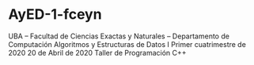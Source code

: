# AyED-1-fceyn
UBA – Facultad de Ciencias Exactas y Naturales – Departamento de Computación Algoritmos y Estructuras de Datos I Primer cuatrimestre de 2020 20 de Abril de 2020 Taller de Programación C++
